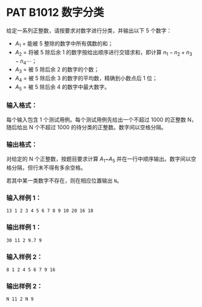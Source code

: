 # PAT B1012 数字分类 

给定一系列正整数，请按要求对数字进行分类，并输出以下 5 个数字：

- $A_1$ = 能被 5 整除的数字中所有偶数的和；
- $A_2$ = 将被 5 除后余 1 的数字按给出顺序进行交错求和，即计算 $n_1−n_2+n_3−n_4⋯$；
- $A_3$ = 被 5 除后余 2 的数字的个数；
- $A_4$ = 被 5 除后余 3 的数字的平均数，精确到小数点后 1 位；
- $A_5$ = 被 5 除后余 4 的数字中最大数字。

### 输入格式：

每个输入包含 1 个测试用例。每个测试用例先给出一个不超过 1000 的正整数 N，随后给出 N 个不超过 1000 的待分类的正整数。数字间以空格分隔。

### 输出格式：

对给定的 N 个正整数，按题目要求计算 $A_1$~$A_5$ 并在一行中顺序输出。数字间以空格分隔，但行末不得有多余空格。

若其中某一类数字不存在，则在相应位置输出 `N`。

### 输入样例 1：

```in
13 1 2 3 4 5 6 7 8 9 10 20 16 18
```

### 输出样例 1：

```out
30 11 2 9.7 9
```

### 输入样例 2：

```in
8 1 2 4 5 6 7 9 16
```

### 输出样例 2：

```out
N 11 2 N 9
```